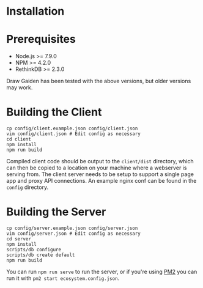 # Installation

# Prerequisites

* Node.js >= 7.9.0
* NPM >= 4.2.0
* RethinkDB >= 2.3.0

Draw Gaiden has been tested with the above versions, but older versions may work.

# Building the Client

    cp config/client.example.json config/client.json
    vim config/client.json # Edit config as necessary
    cd client
    npm install
    npm run build

Compiled client code should be output to the `client/dist` directory, which can then be copied to a location on your machine where a webserver is serving from.
The client server needs to be setup to support a single page app and proxy API connections. An example nginx conf can be found in the `config` directory.

# Building the Server

    cp config/server.example.json config/server.json
    vim config/server.json # Edit config as necessary
    cd server
    npm install
    scripts/db configure
    scripts/db create default
    npm run build

You can run `npm run serve` to run the server, or if you're using [PM2](https://github.com/Unitech/pm2) you can run it with `pm2 start ecosystem.config.json`.